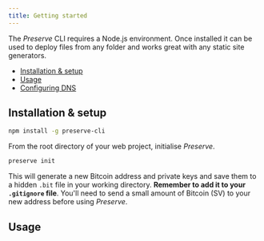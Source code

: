 ```yaml
---
title: Getting started
---
```


The *Preserve* CLI requires a Node.js environment. Once installed it can be used to deploy files from any folder and works great with any static site generators.

* [Installation & setup](#Installation-amp-setup)
* [Usage](#Usage)
* [Configuring DNS](#Configuring-DNS)

## Installation & setup

```bash
npm install -g preserve-cli
```

From the root directory of your web project, initialise *Preserve*.

```bash
preserve init
```

This will generate a new Bitcoin address and private keys and save them to a hidden `.bit` file in your working directory. **Remember to add it to your `.gitignore` file**. You'll need to send a small amount of Bitcoin (SV) to your new address before using *Preserve*.

## Usage

